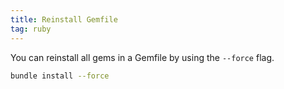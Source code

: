 ```yaml
---
title: Reinstall Gemfile
tag: ruby
---
```


You can reinstall all gems in a Gemfile by using the `--force` flag.

```sh
bundle install --force
```
